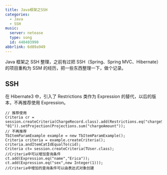 ```yaml
---
title: Java框架之SSH
categories:
  - Java
  - SSH
music:
  server: netease
  type: song
  id: 440403990
abbrlink: 6d89a949
---
```


Java 框架之 SSH 整理，之前有过把 SSH（Spring、Spring MVC、Hibernate） 的项目重构为 SSM 的经历，把一些东西整理一下，做个记录。

<!-- more -->

<!-- @import "[TOC]" {cmd="toc" depthFrom=2 depthTo=4 orderedList=false} -->

## SSH

在 Hibernate3 中，引入了 Restrictions 类作为 Expression 的替代，以后的版本，不再推荐使用 Expression。

```java{.line-numbers}
// 推荐使用
Criteria cr = session.createCriteria(ChargeRecord.class).add(Restrictions.eq("chargeStatus", "01")).setProjection(Projections.sum("chargeAmount"));
// 不再推荐
TbItemParamExample example = new TbItemParamExample();
Criteria criteria = example.createCriteria();
criteria.andItemCatIdEqualTo(cid);
Criteria ct= session.createCriteria(TUser.class);
//Criteria中可以增加查询条件
ct.add(Expression.eq("name","Erica"));
ct.add(Expression.eq("sex",new Integer(1)));
//Criteria中增加的查询条件可以由表达式对象创建
```
